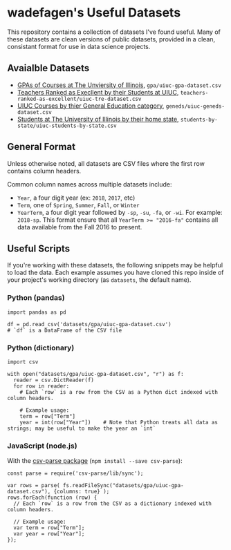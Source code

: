 # wadefagen's Useful Datasets

This repository contains a collection of datasets I've found useful.  Many of these datasets are clean versions of public datasets, provided in a clean, consistant format for use in data science projects.

## Avaialble Datasets

- [GPAs of Courses at The Unviersity of Illinois](gpa/), `gpa/uiuc-gpa-dataset.csv`
- [Teachers Ranked as Execllent by their Students at UIUC](teachers-ranked-as-excellent/), `teachers-ranked-as-excellent/uiuc-tre-dataset.csv`
- [UIUC Courses by thier General Education category](geneds/), `geneds/uiuc-geneds-dataset.csv`
- [Students at The University of Illinois by their home state](students-by-state/), `students-by-state/uiuc-students-by-state.csv`

## General Format

Unless otherwise noted, all datasets are CSV files where the first row contains column headers.

Common column names across multiple datasets include:

- `Year`, a four digit year (ex: `2018`, `2017`, etc)
- `Term`, one of `Spring`, `Summer`, `Fall`, or `Winter`
- `YearTerm`, a four digit year followed by `-sp`, `-su`, `-fa`, or `-wi`.  For example: `2018-sp`.  This format ensure that all `YearTerm >= "2016-fa"` contains all data available from the Fall 2016 to present.

## Useful Scripts

If you're working with these datasets, the following snippets may be helpful to load the data.  Each example assumes you have cloned this repo inside of your project's working directory (as `datasets`, the default name).

### Python (pandas)
```
import pandas as pd

df = pd.read_csv('datasets/gpa/uiuc-gpa-dataset.csv')
# `df` is a DataFrame of the CSV file
```

### Python (dictionary)
```
import csv

with open("datasets/gpa/uiuc-gpa-dataset.csv", "r") as f:
  reader = csv.DictReader(f)
  for row in reader:
    # Each `row` is a row from the CSV as a Python dict indexed with column headers.
    
    # Example usage:
    term = row["Term"]
    year = int(row["Year"])    # Note that Python treats all data as strings; may be useful to make the year an `int`
```

### JavaScript (node.js)
With the [csv-parse package](https://www.npmjs.com/package/csv-parse) (`npm install --save csv-parse`):

```
const parse = require('csv-parse/lib/sync');

var rows = parse( fs.readFileSync("datasets/gpa/uiuc-gpa-dataset.csv"), {columns: true} );
rows.forEach(function (row) {
  // Each `row` is a row from the CSV as a dictionary indexed with column headers.

  // Example usage:
  var term = row["Term"];
  var year = row["Year"];
});
```

